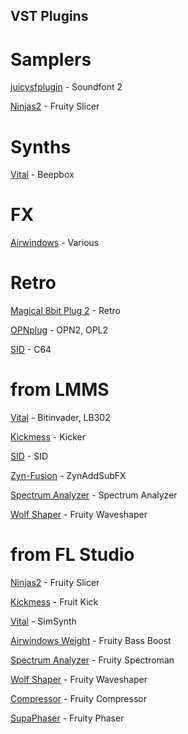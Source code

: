 
## VST Plugins 

# Samplers

[juicysfplugin](https://github.com/Birch-san/juicysfplugin) - Soundfont 2

[Ninjas2](https://github.com/clearly-broken-software/ninjas2) - Fruity Slicer

# Synths

[Vital](https://vital.audio/) - Beepbox

# FX

[Airwindows](https://www.airwindows.com/) - Various

# Retro

[Magical 8bit Plug 2](https://github.com/yokemura/Magical8bitPlug2) - Retro

[OPNplug](https://github.com/jpcima/ADLplug) - OPN2, OPL2

[SID](https://socalabs.com/synths/commodore-64-sid/) - C64

# from LMMS

[Vital](https://vital.audio/) - Bitinvader, LB302

[Kickmess](https://github.com/WeirdConstructor/Kickmess) - Kicker

[SID](https://socalabs.com/synths/commodore-64-sid/) - SID

[Zyn-Fusion](https://zynaddsubfx.sourceforge.io/zyn-fusion.html) - ZynAddSubFX

[Spectrum Analyzer](https://socalabs.com/analysis/spectrumanalyzer/) - Spectrum Analyzer

[Wolf Shaper](https://wolf-plugins.github.io/wolf-shaper/) - Fruity Waveshaper

# from FL Studio

[Ninjas2](https://github.com/clearly-broken-software/ninjas2) - Fruity Slicer

[Kickmess](https://github.com/WeirdConstructor/Kickmess) - Fruit Kick

[Vital](https://vital.audio/) - SimSynth

[Airwindows Weight](https://www.airwindows.com/weight/) - Fruity Bass Boost

[Spectrum Analyzer](https://socalabs.com/analysis/spectrumanalyzer/) - Fruity Spectroman

[Wolf Shaper](https://wolf-plugins.github.io/wolf-shaper/) - Fruity Waveshaper

[Compressor](https://socalabs.com/effects/compressor/) - Fruity Compressor

[SupaPhaser](https://github.com/bdejong/smartelectronix) - Fruity Phaser